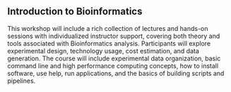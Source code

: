 Introduction to Bioinformatics
-----------------

This workshop will include a rich collection of lectures and hands-on sessions with individualized instructor support, covering both theory and tools associated with Bioinformatics analysis. Participants will explore experimental design, technology usage, cost estimation, and data generation. The course will include experimental data organization, basic command line and high performance computing concepts, how to install software, use help, run applications, and the basics of building scripts and pipelines.
